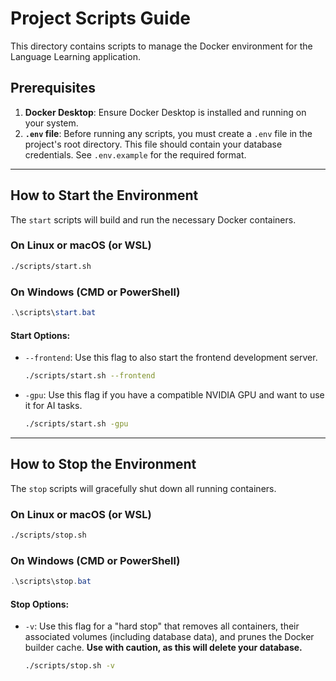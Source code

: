 # Project Scripts Guide

This directory contains scripts to manage the Docker environment for the Language Learning application.

## Prerequisites

1.  **Docker Desktop**: Ensure Docker Desktop is installed and running on your system.
2.  **`.env` file**: Before running any scripts, you must create a `.env` file in the project's root directory. This file should contain your database credentials. See `.env.example` for the required format.

---

## How to Start the Environment

The `start` scripts will build and run the necessary Docker containers.

### On Linux or macOS (or WSL)

```bash
./scripts/start.sh
```

### On Windows (CMD or PowerShell)

```powershell
.\scripts\start.bat
```

#### Start Options:

*   `--frontend`: Use this flag to also start the frontend development server.
    ```bash
    ./scripts/start.sh --frontend
    ```
*   `-gpu`: Use this flag if you have a compatible NVIDIA GPU and want to use it for AI tasks.
    ```bash
    ./scripts/start.sh -gpu
    ```

---

## How to Stop the Environment

The `stop` scripts will gracefully shut down all running containers.

### On Linux or macOS (or WSL)

```bash
./scripts/stop.sh
```

### On Windows (CMD or PowerShell)

```powershell
.\scripts\stop.bat
```

#### Stop Options:

*   `-v`: Use this flag for a "hard stop" that removes all containers, their associated volumes (including database data), and prunes the Docker builder cache. **Use with caution, as this will delete your database.**
    ```bash
    ./scripts/stop.sh -v
    ```